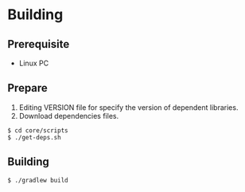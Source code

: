 # Building

## Prerequisite

* Linux PC

## Prepare

1. Editing VERSION file for specify the version of dependent libraries.
2. Download dependencies files.

```shell
$ cd core/scripts
$ ./get-deps.sh
```

## Building

```shell
$ ./gradlew build
```
